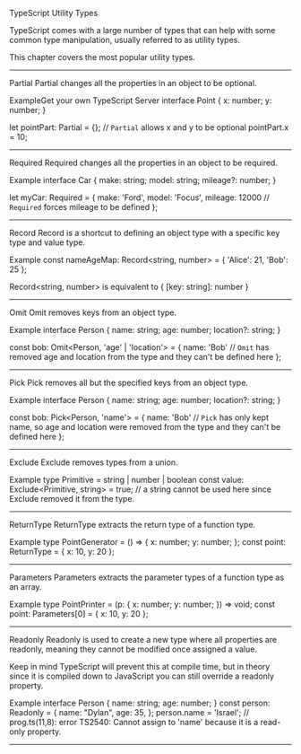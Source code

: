 TypeScript Utility Types

TypeScript comes with a large number of types that can help with some common type manipulation, usually referred to as utility types.

This chapter covers the most popular utility types.


________________________________________________________________________

Partial
Partial changes all the properties in an object to be optional.

ExampleGet your own TypeScript Server
interface Point {
  x: number;
  y: number;
}

let pointPart: Partial<Point> = {}; // `Partial` allows x and y to be optional
pointPart.x = 10;


________________________________________________________________________

Required
Required changes all the properties in an object to be required.

Example
interface Car {
  make: string;
  model: string;
  mileage?: number;
}

let myCar: Required<Car> = {
  make: 'Ford',
  model: 'Focus',
  mileage: 12000 // `Required` forces mileage to be defined
};


________________________________________________________________________

Record
Record is a shortcut to defining an object type with a specific key type and value type.

Example
const nameAgeMap: Record<string, number> = {
  'Alice': 21,
  'Bob': 25
};

Record<string, number> is equivalent to { [key: string]: number }


________________________________________________________________________

Omit
Omit removes keys from an object type.

Example
interface Person {
  name: string;
  age: number;
  location?: string;
}

const bob: Omit<Person, 'age' | 'location'> = {
  name: 'Bob'
  // `Omit` has removed age and location from the type and they can't be defined here
};


________________________________________________________________________

Pick
Pick removes all but the specified keys from an object type.

Example
interface Person {
  name: string;
  age: number;
  location?: string;
}

const bob: Pick<Person, 'name'> = {
  name: 'Bob'
  // `Pick` has only kept name, so age and location were removed from the type and they can't be defined here
};


________________________________________________________________________

Exclude
Exclude removes types from a union.

Example
type Primitive = string | number | boolean
const value: Exclude<Primitive, string> = true; // a string cannot be used here since Exclude removed it from the type.


________________________________________________________________________

ReturnType
ReturnType extracts the return type of a function type.

Example
type PointGenerator = () => { x: number; y: number; };
const point: ReturnType<PointGenerator> = {
  x: 10,
  y: 20
};


________________________________________________________________________

Parameters
Parameters extracts the parameter types of a function type as an array.

Example
type PointPrinter = (p: { x: number; y: number; }) => void;
const point: Parameters<PointPrinter>[0] = {
  x: 10,
  y: 20
};


________________________________________________________________________

Readonly
Readonly is used to create a new type where all properties are readonly, meaning they cannot be modified once assigned a value.

Keep in mind TypeScript will prevent this at compile time, but in theory since it is compiled down to JavaScript you can still override a readonly property.

Example
interface Person {
  name: string;
  age: number;
}
const person: Readonly<Person> = {
  name: "Dylan",
  age: 35,
};
person.name = 'Israel'; // prog.ts(11,8): error TS2540: Cannot assign to 'name' because it is a read-only property.


________________________________________________________________________
